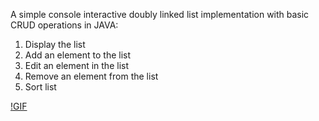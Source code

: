 A simple console interactive doubly linked list implementation with basic CRUD operations in JAVA:
1. Display the list
2. Add an element to the list
3. Edit an element in the list
4. Remove an element from the list
5. Sort list


[!GIF](src/main/java/resources/DDL.gif)
